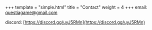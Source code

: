 +++
template = "simple.html"
title = "Contact"
weight = 4
+++
email: questiagame@gmail.com

discord: [https://discord.gg/uyJ5RMn](https://discord.gg/uyJ5RMn)
